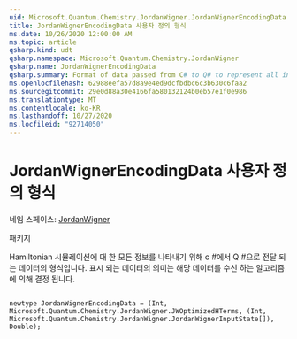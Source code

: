 ```yaml
---
uid: Microsoft.Quantum.Chemistry.JordanWigner.JordanWignerEncodingData
title: JordanWignerEncodingData 사용자 정의 형식
ms.date: 10/26/2020 12:00:00 AM
ms.topic: article
qsharp.kind: udt
qsharp.namespace: Microsoft.Quantum.Chemistry.JordanWigner
qsharp.name: JordanWignerEncodingData
qsharp.summary: Format of data passed from C# to Q# to represent all information for Hamiltonian simulation. The meaning of the data represented is determined by the algorithm that receives it.
ms.openlocfilehash: 62988eefa57d8a9e4ed9dcfbdbc6c3b630c6faa2
ms.sourcegitcommit: 29e0d88a30e4166fa580132124b0eb57e1f0e986
ms.translationtype: MT
ms.contentlocale: ko-KR
ms.lasthandoff: 10/27/2020
ms.locfileid: "92714050"
---
```

# <a name="jordanwignerencodingdata-user-defined-type"></a>JordanWignerEncodingData 사용자 정의 형식

네임 스페이스: [JordanWigner](xref:Microsoft.Quantum.Chemistry.JordanWigner)

패키지 [](https://nuget.org/packages/)


Hamiltonian 시뮬레이션에 대 한 모든 정보를 나타내기 위해 c #에서 Q #으로 전달 되는 데이터의 형식입니다.
표시 되는 데이터의 의미는 해당 데이터를 수신 하는 알고리즘에 의해 결정 됩니다.

```qsharp

newtype JordanWignerEncodingData = (Int, Microsoft.Quantum.Chemistry.JordanWigner.JWOptimizedHTerms, (Int, Microsoft.Quantum.Chemistry.JordanWigner.JordanWignerInputState[]), Double);
```

